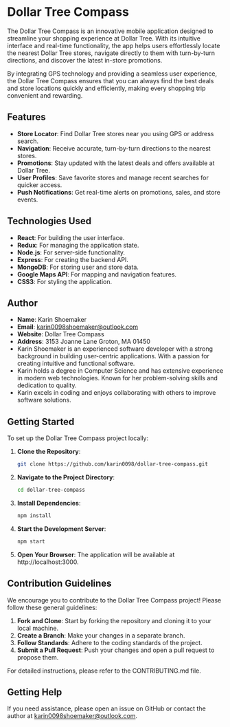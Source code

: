 # Dollar Tree Compass

The Dollar Tree Compass is an innovative mobile application designed to streamline your shopping experience at Dollar Tree. 
With its intuitive interface and real-time functionality, the app helps users effortlessly locate the nearest Dollar Tree stores, navigate directly to them with turn-by-turn directions, and discover the latest in-store promotions. 

By integrating GPS technology and providing a seamless user experience, the Dollar Tree Compass ensures that you can always find the best deals and store locations quickly and efficiently, making every shopping trip convenient and rewarding.

## Features

- **Store Locator**: Find Dollar Tree stores near you using GPS or address search.
- **Navigation**: Receive accurate, turn-by-turn directions to the nearest stores.
- **Promotions**: Stay updated with the latest deals and offers available at Dollar Tree.
- **User Profiles**: Save favorite stores and manage recent searches for quicker access.
- **Push Notifications**: Get real-time alerts on promotions, sales, and store events.

## Technologies Used

- **React**: For building the user interface.
- **Redux**: For managing the application state.
- **Node.js**: For server-side functionality.
- **Express**: For creating the backend API.
- **MongoDB**: For storing user and store data.
- **Google Maps API**: For mapping and navigation features.
- **CSS3**: For styling the application.

## Author

- **Name**: Karin Shoemaker
- **Email**: karin0098shoemaker@outlook.com
- **Website**: Dollar Tree Compass
- **Address**: 3153 Joanne Lane Groton, MA 01450
- Karin Shoemaker is an experienced software developer with a strong background in building user-centric applications. With a passion for creating intuitive and functional software.
- Karin holds a degree in Computer Science and has extensive experience in modern web technologies. Known for her problem-solving skills and dedication to quality.
- Karin excels in coding and enjoys collaborating with others to improve software solutions.

## Getting Started

To set up the Dollar Tree Compass project locally:

1. **Clone the Repository**:
   ```bash
   git clone https://github.com/karin0098/dollar-tree-compass.git
2. **Navigate to the Project Directory**:
   ```bash
   cd dollar-tree-compass
3. **Install Dependencies**:
   ```bash
   npm install
4. **Start the Development Server**:
   ```bash
   npm start
5. **Open Your Browser**:
    The application will be available at http://localhost:3000.
## Contribution Guidelines
We encourage you to contribute to the Dollar Tree Compass project! Please follow these general guidelines:

1. **Fork and Clone**: Start by forking the repository and cloning it to your local machine.
2. **Create a Branch**: Make your changes in a separate branch.
3. **Follow Standards**: Adhere to the coding standards of the project.
4. **Submit a Pull Request**: Push your changes and open a pull request to propose them.

For detailed instructions, please refer to the CONTRIBUTING.md file.

## Getting Help
If you need assistance, please open an issue on GitHub or contact the author at karin0098shoemaker@outlook.com.

